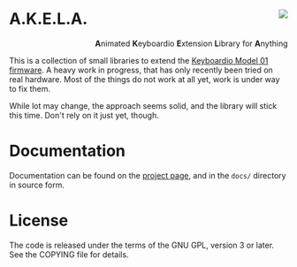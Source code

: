 # A.K.E.L.A. <a href="https://travis-ci.org/algernon/Akela"><img align="right" src="https://travis-ci.org/algernon/Akela.svg?branch=master"></a>

<p align="right">
<strong>A</strong>nimated <strong>K</strong>eyboardio <strong>E</strong>xtension
<strong>L</strong>ibrary for <strong>A</strong>nything
</p>

This is a collection of small libraries to extend
the [Keyboardio Model 01 firmware][kbdiofw]. A heavy work in progress, that has
only recently been tried on real hardware. Most of the things do not work at all
yet, work is under way to fix them.

While lot may change, the approach seems solid, and the library will stick this
time. Don't rely on it just yet, though.

 [kbdiofw]: https://github.com/Keyboardio/KeyboardioFirmware

Documentation
=============

Documentation can be found on the [project page][gh:page], and in the `docs/`
directory in source form.

 [gh:page]: https://algernon.github.io/Akela/

License
=======

The code is released under the terms of the GNU GPL, version 3 or later. See the
COPYING file for details.
